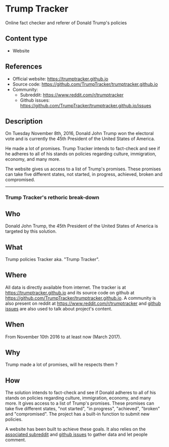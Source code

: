 # Trump Tracker
Online fact checker and referer of Donald Trump's policies

## Content type
- Website

## References
- Official website: https://trumptracker.github.io
- Source code: https://github.com/TrumpTracker/trumptracker.github.io
- Community:
  - Subreddit: https://www.reddit.com/r/trumptracker
  - Github issues: https://github.com/TrumpTracker/trumptracker.github.io/issues

## Description
On Tuesday November 8th, 2016, Donald John Trump won the electoral vote and is currently the 45th President of the United States of America.

He made a lot of promises. Trump Tracker intends to fact-check and see if he adheres to all of his stands on policies regarding culture, immigration, economy, and many more.

The website gives us access to a list of Trump's promises. These promises can take five different states, not started, in progress, achieved, broken and compromised.

---

### Trump Tracker's rethoric break-down

## Who
Donald John Trump, the 45th President of the United States of America is targeted by this solution.

## What
Trump policies Tracker aka. "Trump Tracker".

## Where
All data is directly available from internet. The tracker is at https://trumptracker.github.io and its source code on github at https://github.com/TrumpTracker/trumptracker.github.io. A community is also present on reddit at https://www.reddit.com/r/trumptracker  and [github issues](https://github.com/TrumpTracker/trumptracker.github.io/issues) are also used to talk about project's content.

## When
From November 10th 2016 to at least now (March 2017).

## Why
Trump made a lot of promises, will he respects them ?

## How
The solution intends to fact-check and see if Donald adheres to all of his stands on policies regarding culture, immigration, economy, and many more. It gives access to a list of Trump's promises. These promises can take five different states, "not started", "in progress", "achieved", "broken" and "compromised". The project has a built-in function to submit new policies.

A website has been built to achieve these goals. It also relies on the [associated subreddit](https://www.reddit.com/r/trumptracker) and [github issues](https://github.com/TrumpTracker/trumptracker.github.io/issues) to gather data and let people comment.

